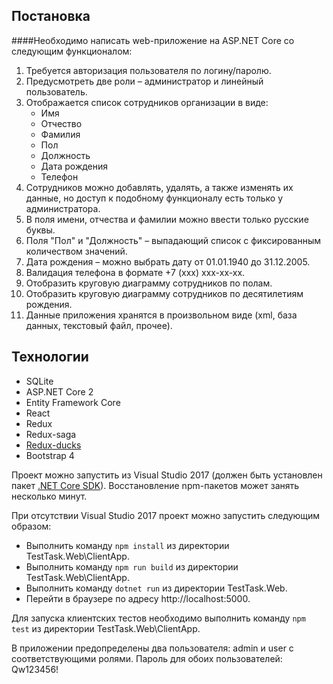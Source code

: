 ## Постановка

####Необходимо написать web-приложение на ASP.NET Core со следующим функционалом:

1. Требуется авторизация пользователя по логину/паролю.
2. Предусмотреть две роли – администратор и линейный пользователь.
3. Отображается список сотрудников организации в виде:
	* Имя
	* Отчество
	* Фамилия
	* Пол
	* Должность
	* Дата рождения
	* Телефон
4. Сотрудников можно добавлять, удалять, а также изменять их данные, но доступ к подобному функционалу есть только у администратора.
5. В поля имени, отчества и фамилии можно ввести только русские буквы.
6. Поля "Пол" и "Должность" – выпадающий список с фиксированным количеством значений.
7. Дата рождения – можно выбрать дату от 01.01.1940 до 31.12.2005.
8. Валидация телефона в формате +7 (xxx) xxx-xx-xx.
9. Отобразить круговую диаграмму сотрудников по полам.
10. Отобразить круговую диаграмму сотрудников по десятилетиям рождения.
11. Данные приложения хранятся в произвольном виде (xml, база данных, текстовый файл, прочее).

## Технологии

* SQLite
* ASP.NET Core 2
* Entity Framework Core
* React
* Redux
* Redux-saga
* [Redux-ducks](https://github.com/erikras/ducks-modular-redux)
* Bootstrap 4

Проект можно запустить из Visual Studio 2017 (должен быть установлен пакет [.NET Core SDK](https://dotnet.microsoft.com/download)). Восстановление npm-пакетов может занять несколько минут.

При отсутствии Visual Studio 2017 проект можно запустить следующим образом:

* Выполнить команду `npm install` из директории TestTask.Web\ClientApp.
* Выполнить команду `npm run build` из директории TestTask.Web\ClientApp.
* Выполнить команду `dotnet run` из директории TestTask.Web.
* Перейти в браузере по адресу http://localhost:5000.

Для запуска клиентских тестов необходимо выполнить команду `npm test` из директории TestTask.Web\ClientApp.

В приложении предопределены два пользователя: admin и user с соответствующими ролями. Пароль для обоих пользователей: Qw123456!